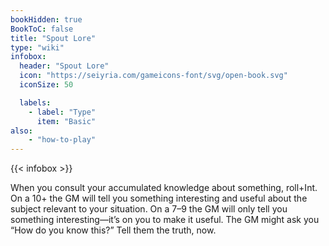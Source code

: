 ```yaml
---
bookHidden: true
BookToC: false
title: "Spout Lore"
type: "wiki"
infobox:
  header: "Spout Lore"
  icon: "https://seiyria.com/gameicons-font/svg/open-book.svg"
  iconSize: 50

  labels:
    - label: "Type"
      item: "Basic"
also:
    - "how-to-play"
---
```


{{< infobox >}}

When you consult your accumulated knowledge about something, roll+Int. On a 10+ the GM will tell you something interesting and useful about the subject relevant to your situation. On a 7–9 the GM will only tell you something interesting—it’s on you to make it useful. The GM might ask you “How do you know this?” Tell them the truth, now.